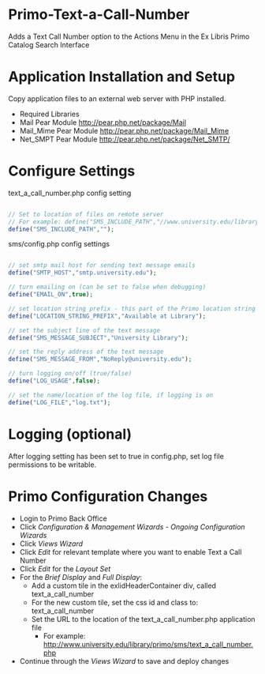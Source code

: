 Primo-Text-a-Call-Number
========================

Adds a Text Call Number option to the Actions Menu in the Ex Libris Primo Catalog Search Interface


# Application Installation and Setup
Copy application files to an external web server with PHP installed.

- Required Libraries
 -  Mail Pear Module http://pear.php.net/package/Mail
 -  Mail_Mime Pear Module http://pear.php.net/package/Mail_Mime
 -  Net_SMPT Pear Module http://pear.php.net/package/Net_SMTP/

# Configure Settings

text_a_call_number.php config setting

```php

// Set to location of files on remote server
// For example: define("SMS_INCLUDE_PATH","//www.university.edu/library/primo/sms");
define("SMS_INCLUDE_PATH","");

```

sms/config.php config settings

```php

// set smtp mail host for sending text message emails
define("SMTP_HOST","smtp.university.edu");

// turn emailing on (can be set to false when debugging)
define("EMAIL_ON",true);

// set location string prefix - this part of the Primo location string will be removed to shorten the text message
define("LOCATION_STRING_PREFIX","Available at Library");

// set the subject line of the text message
define("SMS_MESSAGE_SUBJECT","University Library");

// set the reply address of the text message
define("SMS_MESSAGE_FROM","NoReply@university.edu");

// turn logging on/off (true/false)
define("LOG_USAGE",false);

// set the name/location of the log file, if logging is on
define("LOG_FILE","log.txt");

```

# Logging (optional)

After logging setting has been set to true in config.php, set log file permissions to be writable.

# Primo Configuration Changes

- Login to Primo Back Office
- Click *Configuration & Management Wizards* - *Ongoing Configuration Wizards*
- Click *Views Wizard*
- Click *Edit* for relevant template where you want to enable Text a Call Number
- Click *Edit* for the *Layout Set*
- For the *Brief Display* and *Full Display*:
  - Add a custom tile in the exlidHeaderContainer div, called text_a_call_number
  - For the new custom tile, set the css id and class to: text_a_call_number
  - Set the URL to the location of the text_a_call_number.php application file
    - For example: http://www.university.edu/library/primo/sms/text_a_call_number.php
- Continue through the *Views Wizard* to save and deploy changes

